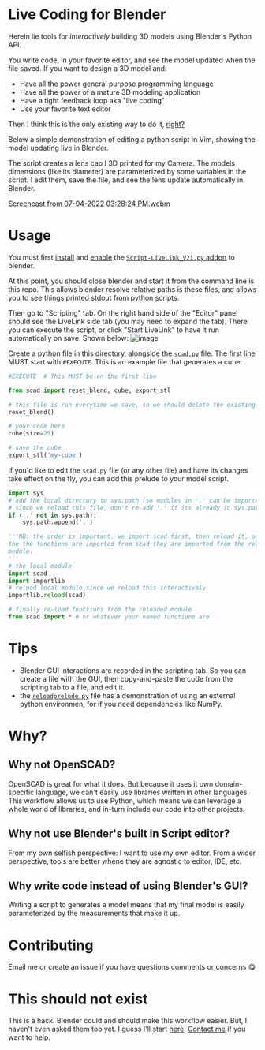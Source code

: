 # Live Coding for Blender

Herein lie tools for *interactively* building 3D models using Blender's Python API.

You write code, in your favorite editor, and see the model updated when the file saved.
If you want to design a 3D model and:
* Have all the power general purpose programming language
* Have all the power of a mature 3D modeling application
* Have a tight feedback loop aka "live coding"
* Use your favorite text editor

Then I think this is the only existing way to do it, [right?](#Contributing)

Below a simple demonstration of editing a python script in Vim, showing the model updating live in Blender.

The script creates a lens cap I 3D printed for my Camera.
The models dimensions (like its diameter) are parameterized by some variables in the script.
I edit them, save the file, and see the lens update automatically in Blender.

[Screencast from 07-04-2022 03:28:24 PM.webm](https://user-images.githubusercontent.com/598099/177213774-7a372178-d986-40f3-b508-a27124327318.webm)

# Usage

You must first [install](https://docs.blender.org/manual/en/latest/editors/preferences/addons.html#installing-add-ons) and [enable](https://docs.blender.org/manual/en/latest/editors/preferences/addons.html#enabling-disabling-add-ons) the [`Script-LiveLink_V21.py` addon](Script-LiveLink_V21.py) to blender.

At this point, you should close blender and start it from the command line is this repo.
This allows blender resolve relative paths is these files, and allows you to see things printed stdout from python scripts.

Then go to "Scripting" tab. On the right hand side of the "Editor" panel should see the LiveLink side tab (you may need to expand the tab). There you can execute the script, or click "Start LiveLink" to have it run automatically on save. Shown below:
![image](https://user-images.githubusercontent.com/598099/177218836-20391fe6-a1c9-4ba8-8bfc-d7e6adf0afa6.png)

Create a python file in this directory, alongside the [`scad.py`](scad.py) file. The first line MUST start with `#EXECUTE`. This is an example file that generates a cube.

```python
#EXECUTE  # This MUST be on the first line

from scad import reset_blend, cube, export_stl

# this file is run everytime we save, so we should delete the existing objects each time
reset_blend()

# your code here
cube(size=25)

# save the cube
export_stl('my-cube')
```

If you'd like to edit the `scad.py` file (or any other file) and have its changes take effect on the fly, you can add this prelude to your model script.
```python
import sys
# add the local directory to sys.path (so modules in '.' can be imported
# since we reload this file, don't re-add '.' if its already in sys.path
if ('.' not in sys.path):
    sys.path.append('.')

'''NB: the order is important. we import scad first, then reload it, so when
the the functions are imported from scad they are imported from the reloaded
module.
'''
# the local module
import scad
import importlib
# reload local module since we reload this interactively
importlib.reload(scad)

# finally re-load functions from the reloaded module
from scad import * # or whatever your named functions are
```

# Tips

* Blender GUI interactions are recorded in the scripting tab. So you can create a file with the GUI, then copy-and-paste the code from the scripting tab to a file, and edit it.
* the [`reloadprelude.py`](reloadprelude.py) file has a demonstration of using an external python environmen, for if you need dependencies like NumPy.


# Why?

## Why not OpenSCAD?

OpenSCAD is great for what it does. But because it uses it own domain-specific language, we can't easily use libraries  written in other languages. This workflow allows us to use Python, which means we can leverage a whole world of libraries, and in-turn include our code into other projects.

## Why not use Blender's built in Script editor?

From my own selfish perspective: I want to use my own editor.
From a wider perspective, tools are better whene they are agnostic to editor, IDE, etc.

## Why write code instead of using Blender's GUI?

Writing a script to generates a model means that my final model is easily parameterized by the measurements that make it up.

# Contributing

Email me or create an issue if you have questions comments or concerns :yum:

# This should not exist

This is a hack. Blender could and should make this workflow easier. But, I haven't even asked them too yet. I guess I'll start [here](https://blender.stackexchange.com/questions/1190/best-place-to-put-feature-requests). [Contact me](#Contributing) if you want to help.

